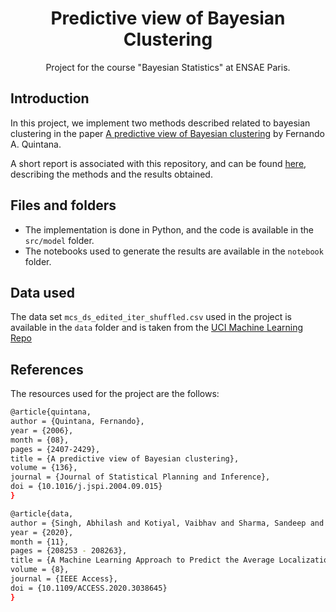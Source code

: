 <h1 align="center">
  Predictive view of Bayesian Clustering
  <br/>
</h1>

<p align="center">Project for the course "Bayesian Statistics" at ENSAE Paris.  <br/> </p>

## Introduction

In this project, we implement two methods described related to bayesian clustering in the paper [A predictive view of Bayesian clustering](https://joshuachan.org/papers/AD_ML.pdf) by Fernando A. Quintana.

A short report is associated with this repository, and can be found [here](), describing the methods and the results obtained.

## Files and folders

* The implementation is done in Python, and the code is available in the `src/model` folder.
* The notebooks used to generate the results are available in the `notebook` folder.

## Data used

The data set `mcs_ds_edited_iter_shuffled.csv` used in the project is available in the `data` folder and is taken from the [UCI  Machine Learning Repo](https://archive.ics.uci.edu/ml/datasets/Average+Localization+Error+%28ALE%29+in+sensor+node+localization+process+in+WSNs#)

## References

The resources used for the project are the follows: 
```bash
@article{quintana,
author = {Quintana, Fernando},
year = {2006},
month = {08},
pages = {2407-2429},
title = {A predictive view of Bayesian clustering},
volume = {136},
journal = {Journal of Statistical Planning and Inference},
doi = {10.1016/j.jspi.2004.09.015}
}
```

```bash
@article{data,
author = {Singh, Abhilash and Kotiyal, Vaibhav and Sharma, Sandeep and Nagar, Jaiprakash and Lee, Cheng-Chi},
year = {2020},
month = {11},
pages = {208253 - 208263},
title = {A Machine Learning Approach to Predict the Average Localization Error With Applications to Wireless Sensor Networks},
volume = {8},
journal = {IEEE Access},
doi = {10.1109/ACCESS.2020.3038645}
}
```